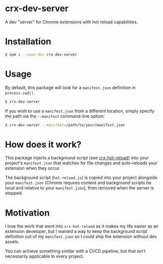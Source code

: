 # crx-dev-server

A dev "server" for Chrome extensions with hot reload capabilities.

# Installation

```sh
$ npm i --save-dev crx-dev-server
```

# Usage

By default, this package will look for a `manifest.json` definition in `process.cwd()`.

```sh
$ crx-dev-server
```

If you wish to use a `manifest.json` from a different location, simply specify the path via the `--manifest` command-line option:

```sh
$ crx-dev-server --manifest=/path/to/your/manifest.json
```

# How does it work?

This package injects a background script (see [crx-hot-reload]()) into your project's `manifest.json` that watches for file changes and auto-reloads your extension when they occur.

The background script (`hot-reload.js`) is copied into your project alongside your `manifest.json` (Chrome requires content and background scripts be local and relative to your `manifest.json`), then removed when the server is stopped.

# Motivation

I love the work that went into `crx-hot-reload` as it makes my life easier as an extension developer, but I wanted a way to keep the background script definition out of my `manifest.json` so I could ship the extension without dev assets.

You can achieve something similar with a CI/CD pipeline, but that isn't necessarily applicable to every project.
